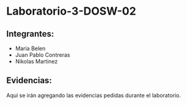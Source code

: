 # Laboratorio-3-DOSW-02

## Integrantes:
- Maria Belen
- Juan Pablo Contreras
- Nikolas Martinez

## Evidencias:
Aquí se irán agregando las evidencias pedidas durante el laboratorio.
